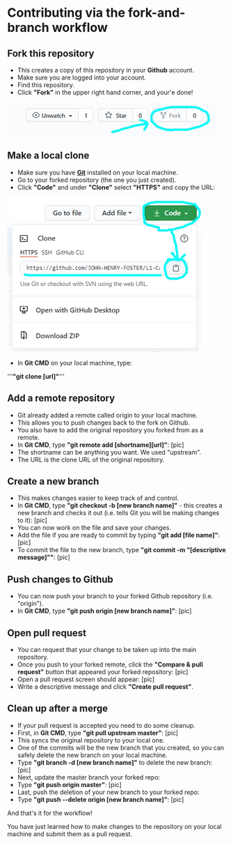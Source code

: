 # Contributing via the fork-and-branch workflow

## Fork this repository 
* This creates a copy of this repository in your **Github** account.
* Make sure you are logged into your account.
* Find this repository.
* Click **"Fork"** in the upper right hand corner, and your'e done!

![](Github-images/1.jpg)

## Make a local clone
* Make sure you have [**Git**](https://docs.github.com/en/github/getting-started-with-github/quickstart/set-up-git) installed on your local machine.
* Go to your forked repository (the one you just created). 
* Click **"Code"** and under **"Clone"** select **"HTTPS"** and copy the URL:

![](Github-images/2.jpg)

* In **Git CMD** on your local machine, type: 

'''**"git clone [url]"**'''   

## Add a remote repository
* Git already added a remote called origin to your local machine. 
* This allows you to push changes back to the fork on Github.
* You also have to add the original repository you forked from as a remote.
* In **Git CMD**, type **"git remote add [shortname][url]"**:
[pic]
* The shortname can be anything you want. We used "upstream".
* The URL is the clone URL of the original repository.

## Create a new branch
* This makes changes easier to keep track of and control.
* In **Git CMD**, type **"git checkout -b [new branch name]"** - this creates a new branch and checks it out (i.e. tells Git you will be making changes to it):
[pic]
* You can now work on the file and save your changes.		
* Add the file if you are ready to commit by typing **"git add [file name]"**:
[pic]
* To commit the file to the new branch, type **"git commit -m "[descriptive message]""**:
[pic]

## Push changes to Github
* You can now push your branch to your forked Github repository (i.e. "origin").
* In **Git CMD**, type **"git push origin [new branch name]"**:
	[pic]

## Open pull request
* You can request that your change to be taken up into the main repository.
* Once you push to your forked remote, click the **"Compare & pull request"** button that appeared your forked repository:
[pic]
* Open a pull request screen should appear:
[pic]
* Write a descriptive message and click **"Create pull request"**.

## Clean up after a merge
* If your pull request is accepted you need to do some cleanup.
* First, in **Git CMD**, type **"git pull upstream master"**:
[pic]
* This syncs the original repository to your local one.
* One of the commits will be the new branch that you created, so you can safely delete the new branch on your local machine. 
* Type **"git branch -d [new branch name]"** to delete the new branch:
[pic]
* Next, update the master branch your forked repo:
* Type **"git push origin master"**:
[pic]
* Last, push the deletion of your new branch to your forked repo:
* Type **"git push --delete origin [new branch name]"**:
[pic]

And that's it for the workflow! 

You have just learned how to make changes to the repository on your local machine and submit them as a pull request.

